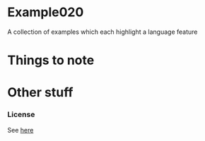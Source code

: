 # Example020

A collection of examples which each highlight a language feature

# Things to note

# Other stuff

### License
See [here](../LICENSE.md)
